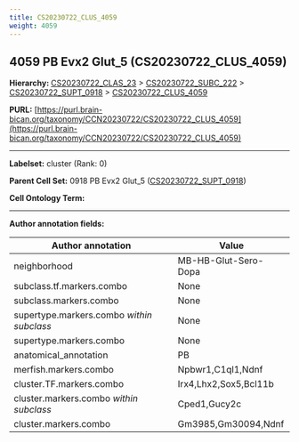 ```yaml
---
title: CS20230722_CLUS_4059
weight: 4059
---
```

## 4059 PB Evx2 Glut_5 (CS20230722_CLUS_4059)
<b>Hierarchy: </b>
[CS20230722_CLAS_23](../CS20230722_CLAS_23) >
[CS20230722_SUBC_222](../CS20230722_SUBC_222) >
[CS20230722_SUPT_0918](../CS20230722_SUPT_0918) >
[CS20230722_CLUS_4059](../CS20230722_CLUS_4059)

**PURL:** [https://purl.brain-bican.org/taxonomy/CCN20230722/CS20230722_CLUS_4059](https://purl.brain-bican.org/taxonomy/CCN20230722/CS20230722_CLUS_4059)

---


**Labelset:** cluster (Rank: 0)

**Parent Cell Set:** 0918 PB Evx2 Glut_5 ([CS20230722_SUPT_0918](../CS20230722_SUPT_0918))



**Cell Ontology Term:** 

[MARKER GENES.]: #


---

[TRANSFERRED ANNOTATIONS.]: #


[AUTHOR ANNOTATION FIELDS.]: #


**Author annotation fields:**

| Author annotation | Value |
|-------------------|-------|
|neighborhood|MB-HB-Glut-Sero-Dopa|
|subclass.tf.markers.combo|None|
|subclass.markers.combo|None|
|supertype.markers.combo _within subclass_|None|
|supertype.markers.combo|None|
|anatomical_annotation|PB|
|merfish.markers.combo|Npbwr1,C1ql1,Ndnf|
|cluster.TF.markers.combo|Irx4,Lhx2,Sox5,Bcl11b|
|cluster.markers.combo _within subclass_|Cped1,Gucy2c|
|cluster.markers.combo|Gm3985,Gm30094,Ndnf|
